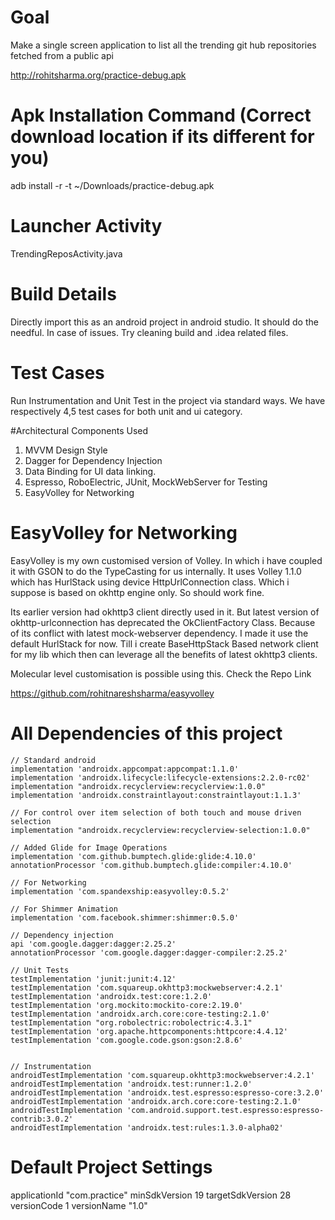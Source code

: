 # Goal

Make a single screen application to list all the trending git hub repositories
fetched from a public api

http://rohitsharma.org/practice-debug.apk

# Apk Installation Command (Correct download location if its different for you)
adb install -r -t ~/Downloads/practice-debug.apk

# Launcher Activity

TrendingReposActivity.java

# Build Details

Directly import this as an android project in android studio. It should do the needful.
In case of issues. Try cleaning build and .idea related files.

# Test Cases

Run Instrumentation and Unit Test in the project via standard ways.
We have respectively 4,5 test cases for both unit and ui category.

#Architectural Components Used

1. MVVM Design Style
2. Dagger for Dependency Injection
3. Data Binding for UI data linking.
4. Espresso, RoboElectric, JUnit, MockWebServer for Testing
5. EasyVolley for Networking

# EasyVolley for Networking

EasyVolley is my own customised version of Volley. In which i have
coupled it with GSON to do the TypeCasting for us internally.
It uses Volley 1.1.0 which has HurlStack using device HttpUrlConnection class.
Which i suppose is based on okhttp engine only. So should work fine.

Its earlier version had okhttp3 client directly used in it.
But latest version of okhttp-urlconnection has deprecated the OkClientFactory Class.
Because of its conflict with latest mock-webserver dependency.
I made it use the default HurlStack for now. Till i create BaseHttpStack Based
network client for my lib which then can leverage all the benefits of latest okhttp3 clients.

Molecular level customisation is possible using this. Check the Repo Link

https://github.com/rohitnareshsharma/easyvolley


# All Dependencies of this project

    // Standard android
    implementation 'androidx.appcompat:appcompat:1.1.0'
    implementation 'androidx.lifecycle:lifecycle-extensions:2.2.0-rc02'
    implementation "androidx.recyclerview:recyclerview:1.0.0"
    implementation 'androidx.constraintlayout:constraintlayout:1.1.3'

    // For control over item selection of both touch and mouse driven selection
    implementation "androidx.recyclerview:recyclerview-selection:1.0.0"

    // Added Glide for Image Operations
    implementation 'com.github.bumptech.glide:glide:4.10.0'
    annotationProcessor 'com.github.bumptech.glide:compiler:4.10.0'

    // For Networking
    implementation 'com.spandexship:easyvolley:0.5.2'

    // For Shimmer Animation
    implementation 'com.facebook.shimmer:shimmer:0.5.0'

    // Dependency injection
    api 'com.google.dagger:dagger:2.25.2'
    annotationProcessor 'com.google.dagger:dagger-compiler:2.25.2'

    // Unit Tests
    testImplementation 'junit:junit:4.12'
    testImplementation 'com.squareup.okhttp3:mockwebserver:4.2.1'
    testImplementation 'androidx.test:core:1.2.0'
    testImplementation 'org.mockito:mockito-core:2.19.0'
    testImplementation 'androidx.arch.core:core-testing:2.1.0'
    testImplementation "org.robolectric:robolectric:4.3.1"
    testImplementation 'org.apache.httpcomponents:httpcore:4.4.12'
    testImplementation 'com.google.code.gson:gson:2.8.6'


    // Instrumentation
    androidTestImplementation 'com.squareup.okhttp3:mockwebserver:4.2.1'
    androidTestImplementation 'androidx.test:runner:1.2.0'
    androidTestImplementation 'androidx.test.espresso:espresso-core:3.2.0'
    androidTestImplementation 'androidx.arch.core:core-testing:2.1.0'
    androidTestImplementation 'com.android.support.test.espresso:espresso-contrib:3.0.2'
    androidTestImplementation 'androidx.test:rules:1.3.0-alpha02'


# Default Project Settings

applicationId "com.practice"
minSdkVersion 19
targetSdkVersion 28
versionCode 1
versionName "1.0"








